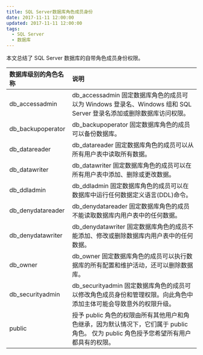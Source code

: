 ```yaml
---
title: SQL Server数据库角色成员身份
date: 2017-11-11 12:00:00
updated: 2017-11-11 12:00:00
tags:
  - SQL Server
  - 数据库
---
```


本文总结了 SQL Server 数据库的自带角色成员身份权限。

<!--more-->

| 数据库级别的角色名称 | 说明                                                                                                                                    |
| :------------------- | :-------------------------------------------------------------------------------------------------------------------------------------- |
| db_accessadmin       | db_accessadmin 固定数据库角色的成员可以为 Windows 登录名、Windows 组和 SQL Server 登录名添加或删除数据库访问权限。                      |
| db_backupoperator    | db_backupoperator 固定数据库角色的成员可以备份数据库。                                                                                  |
| db_datareader        | db_datareader 固定数据库角色的成员可以从所有用户表中读取所有数据。                                                                      |
| db_datawriter        | db_datawriter 固定数据库角色的成员可以在所有用户表中添加、删除或更改数据。                                                              |
| db_ddladmin          | db_ddladmin 固定数据库角色的成员可以在数据库中运行任何数据定义语言(DDL)命令。                                                           |
| db_denydatareader    | db_denydatareader 固定数据库角色的成员不能读取数据库内用户表中的任何数据。                                                              |
| db_denydatawriter    | db_denydatawriter 固定数据库角色的成员不能添加、修改或删除数据库内用户表中的任何数据。                                                  |
| db_owner             | db_owner 固定数据库角色的成员可以执行数据库的所有配置和维护活动，还可以删除数据库。                                                     |
| db_securityadmin     | db_securityadmin 固定数据库角色的成员可以修改角色成员身份和管理权限。向此角色中添加主体可能会导致意外的权限升级。                       |
| public               | 授予 public 角色的权限由所有其他用户和角色继承，因为默认情况下，它们属于 public 角色。 仅为 public 角色授予您希望所有用户都具有的权限。 |
